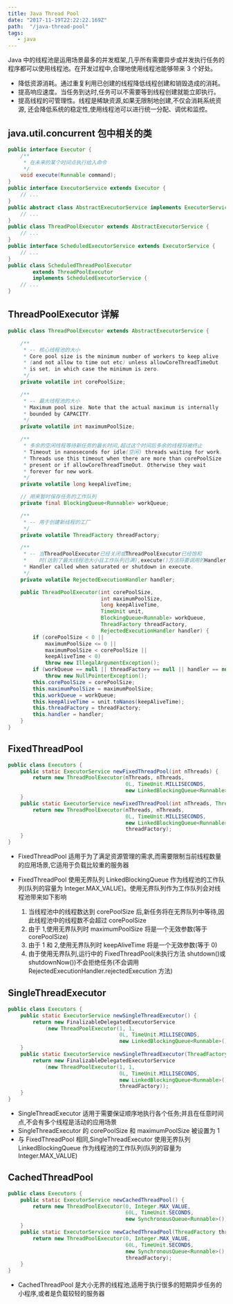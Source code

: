 ```yaml
---
title: Java Thread Pool
date: "2017-11-19T22:22:22.169Z"
path:  "/java-thread-pool"
tags:
   - java
---
```


Java 中的线程池是运用场景最多的并发框架,几乎所有需要异步或并发执行任务的程序都可以使用线程池。在开发过程中,合理地使用线程池能够带来 3 个好处。

* 降低资源消耗。通过重复利用已创建的线程降低线程创建和销毁造成的消耗。
* 提高响应速度。当任务到达时,任务可以不需要等到线程创建就能立即执行。
* 提高线程的可管理性。线程是稀缺资源,如果无限制地创建,不仅会消耗系统资源,
  还会降低系统的稳定性,使用线程池可以进行统一分配、调优和监控。

## java.util.concurrent 包中相关的类

```java
public interface Executor {
    /**
     * 在未来的某个时间点执行给入命令
     */
    void execute(Runnable command);
}
public interface ExecutorService extends Executor {
    // ...
}
public abstract class AbstractExecutorService implements ExecutorService {
    // ...
}
public class ThreadPoolExecutor extends AbstractExecutorService {
    // ...
}
public interface ScheduledExecutorService extends ExecutorService {
    // ...
}
public class ScheduledThreadPoolExecutor
        extends ThreadPoolExecutor
        implements ScheduledExecutorService {
    // ...
}
```

## ThreadPoolExecutor 详解

```java
public class ThreadPoolExecutor extends AbstractExecutorService {

    /**
     * -- 核心线程池的大小
     * Core pool size is the minimum number of workers to keep alive
     * (and not allow to time out etc) unless allowCoreThreadTimeOut
     * is set, in which case the minimum is zero.
     */
    private volatile int corePoolSize;

    /**
     * -- 最大线程池的大小
     * Maximum pool size. Note that the actual maximum is internally
     * bounded by CAPACITY.
     */
    private volatile int maximumPoolSize;

    /**
     * 多余的空闲线程等待新任务的最长时间,超过这个时间后多余的线程将被终止
     * Timeout in nanoseconds for idle(空闲) threads waiting for work.
     * Threads use this timeout when there are more than corePoolSize
     * present or if allowCoreThreadTimeOut. Otherwise they wait
     * forever for new work.
     */
    private volatile long keepAliveTime;

    // 用来暂时保存任务的工作队列
    private final BlockingQueue<Runnable> workQueue;

    /**
     * -- 用于创建新线程的工厂
     */
    private volatile ThreadFactory threadFactory;

    /**
     * -- 当ThreadPoolExecutor已经关闭或ThreadPoolExecutor已经饱和
     *    时(达到了最大线程池大小且工作队列已满),execute()方法将要调用的Handler
     * Handler called when saturated or shutdown in execute.
     */
    private volatile RejectedExecutionHandler handler;

    public ThreadPoolExecutor(int corePoolSize,
                              int maximumPoolSize,
                              long keepAliveTime,
                              TimeUnit unit,
                              BlockingQueue<Runnable> workQueue,
                              ThreadFactory threadFactory,
                              RejectedExecutionHandler handler) {
        if (corePoolSize < 0 ||
            maximumPoolSize <= 0 ||
            maximumPoolSize < corePoolSize ||
            keepAliveTime < 0)
            throw new IllegalArgumentException();
        if (workQueue == null || threadFactory == null || handler == null)
            throw new NullPointerException();
        this.corePoolSize = corePoolSize;
        this.maximumPoolSize = maximumPoolSize;
        this.workQueue = workQueue;
        this.keepAliveTime = unit.toNanos(keepAliveTime);
        this.threadFactory = threadFactory;
        this.handler = handler;
    }
}
```

## FixedThreadPool

```java
public class Executors {
    public static ExecutorService newFixedThreadPool(int nThreads) {
        return new ThreadPoolExecutor(nThreads, nThreads,
                                      0L, TimeUnit.MILLISECONDS,
                                      new LinkedBlockingQueue<Runnable>());
    }
    public static ExecutorService newFixedThreadPool(int nThreads, ThreadFactory threadFactory) {
        return new ThreadPoolExecutor(nThreads, nThreads,
                                      0L, TimeUnit.MILLISECONDS,
                                      new LinkedBlockingQueue<Runnable>(),
                                      threadFactory);
    }
}
```

* FixedThreadPool 适用于为了满足资源管理的需求,而需要限制当前线程数量的应用场景,它适用于负载比较重的服务器
* FixedThreadPool 使用无界队列 LinkedBlockingQueue 作为线程池的工作队列(队列的容量为
  Integer.MAX_VALUE)。使用无界队列作为工作队列会对线程池带来如下影响

  1. 当线程池中的线程数达到 corePoolSize 后,新任务将在无界队列中等待,因此线程池中的线程数不会超过 corePoolSize
  2. 由于 1,使用无界队列时 maximumPoolSize 将是一个无效参数(等于 corePoolSize)
  3. 由于 1 和 2,使用无界队列时 keepAliveTime 将是一个无效参数(等于 0)
  4. 由于使用无界队列,运行中的 FixedThreadPool(未执行方法 shutdown()或
     shutdownNow())不会拒绝任务(不会调用 RejectedExecutionHandler.rejectedExecution 方法)

## SingleThreadExecutor

```java
public class Executors {
    public static ExecutorService newSingleThreadExecutor() {
        return new FinalizableDelegatedExecutorService
            (new ThreadPoolExecutor(1, 1,
                                    0L, TimeUnit.MILLISECONDS,
                                    new LinkedBlockingQueue<Runnable>()));
    }
    public static ExecutorService newSingleThreadExecutor(ThreadFactory threadFactory) {
        return new FinalizableDelegatedExecutorService
            (new ThreadPoolExecutor(1, 1,
                                    0L, TimeUnit.MILLISECONDS,
                                    new LinkedBlockingQueue<Runnable>(),
                                    threadFactory));
    }
}
```

* SingleThreadExecutor 适用于需要保证顺序地执行各个任务;并且在任意时间点,不会有多个线程是活动的应用场景
* SingleThreadExecutor 的 corePoolSize 和 maximumPoolSize 被设置为 1
* 与 FixedThreadPool 相同,SingleThreadExecutor 使用无界队列 LinkedBlockingQueue 作为线程池的工作队列(队列的容量为 Integer.MAX_VALUE)

## CachedThreadPool

```java
public class Executors {
    public static ExecutorService newCachedThreadPool() {
        return new ThreadPoolExecutor(0, Integer.MAX_VALUE,
                                      60L, TimeUnit.SECONDS,
                                      new SynchronousQueue<Runnable>());
    }
    public static ExecutorService newCachedThreadPool(ThreadFactory threadFactory) {
        return new ThreadPoolExecutor(0, Integer.MAX_VALUE,
                                      60L, TimeUnit.SECONDS,
                                      new SynchronousQueue<Runnable>(),
                                      threadFactory);
    }
}
```

* CachedThreadPool 是大小无界的线程池,适用于执行很多的短期异步任务的小程序,或者是负载较轻的服务器

